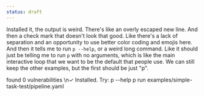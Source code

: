 ```yaml
---
status: draft
---
```


Installed it, the output is weird. There's like an overly escaped new line. And then a check mark that doesn't look that good. Like there's a lack of separation and an opportunity to use better color coding and emojis here. And then it tells me to run `p --help`, or a weird long command. Like it should just be telling me to run `p` with no arguments, which is like the main interactive loop that we want to be the default that people use. We can still keep the other examples, but the first should be just "p".

found 0 vulnerabilities
\n✓ Installed. Try:
p --help
p run examples/simple-task-test/pipeline.yaml

